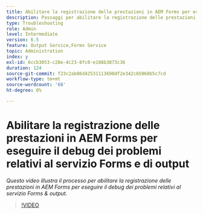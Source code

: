 ```yaml
---
title: Abilitare la registrazione delle prestazioni in AEM Forms per eseguire il debug dei problemi relativi a Forms e al servizio di output
description: Passaggi per abilitare la registrazione delle prestazioni per eseguire il debug dei problemi relativi a Forms o al servizio di output
type: Troubleshooting
role: Admin
level: Intermediate
version: 6.5
feature: Output Service,Forms Service
topic: Administration
index: y
exl-id: 6ccb3053-c28e-4c23-8fc0-e188b3873c36
duration: 124
source-git-commit: f23c2ab86d42531113690df2e342c65060b5c7cd
workflow-type: tm+mt
source-wordcount: '68'
ht-degree: 0%

---
```


# Abilitare la registrazione delle prestazioni in AEM Forms per eseguire il debug dei problemi relativi al servizio Forms e di output

*Questo video illustra il processo per abilitare la registrazione delle prestazioni in AEM Forms per eseguire il debug dei problemi relativi al servizio Forms &amp; output.*

>[!VIDEO](https://video.tv.adobe.com/v/335499?quality=12&learn=on)
